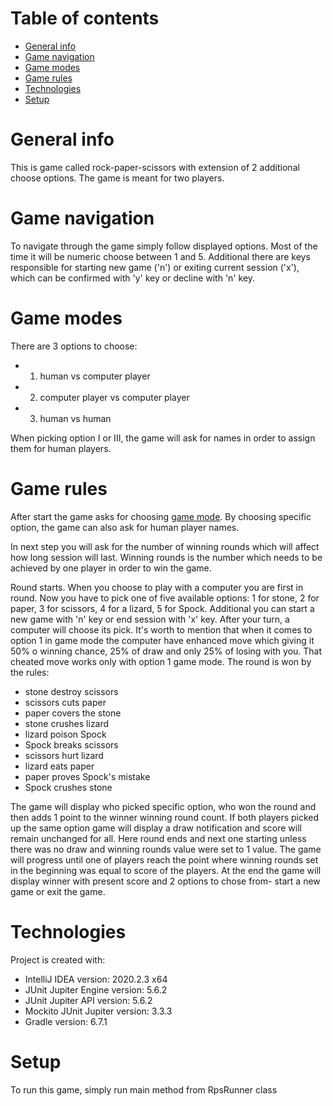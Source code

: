 # Table of contents
* [General info](#general-info)
* [Game navigation](#game-navigation)
* [Game modes](#game-modes)
* [Game rules](#game-rules)
* [Technologies](#technologies)
* [Setup](#setup)

# General info
This is game called rock-paper-scissors with extension of 2 additional choose options. The game is meant for two players.

# Game navigation
To navigate through the game simply follow displayed options.
Most of the time it will be numeric choose between 1 and 5.
Additional there are keys responsible for starting new game ('n') or exiting current session ('x'), 
which can be confirmed with 'y' key or decline with 'n' key.

# Game modes
There are 3 options to choose:  
* 1. human vs computer player
* 2. computer player vs computer player
* 3. human vs human

When picking option I or III, the game will ask for names in order to assign them for human players.


# Game rules
After start the game asks for choosing [game mode](#game-modes). By choosing specific option, the game can also ask for human 
player names. 

In next step you will ask for the number of winning rounds which will affect how long session will last. Winning rounds is the number which needs to be achieved by one player in order to win the game.

Round starts. When you choose to play with a computer you are first in round. Now you have to pick one of five available options: 1 for stone, 2 for paper, 3 for scissors, 4 for a lizard, 5 for Spock. 
Additional you can start a new game with 'n' key or end session with 'x' key. After your turn, a computer will choose its pick. It's worth to mention that 
when it comes to option 1 in game mode the computer have enhanced move which giving it 50% o winning chance, 25% of draw and only 25% of losing with you. That cheated move works only with option 1 game mode.
The round is won by the rules:
* stone destroy scissors
* scissors cuts paper
* paper covers the stone
* stone crushes lizard 
* lizard poison Spock
* Spock breaks scissors
* scissors hurt lizard
* lizard eats paper
* paper proves Spock's mistake
* Spock crushes stone

The game will display who picked specific option, who won the round and then adds 1 point to the winner winning round count. 
If both players picked up the same option game will display a draw notification and score will remain unchanged for all.
Here round ends and next one starting unless there was no draw and winning rounds value were set to 1 value.
The game will progress until one of players reach the point where winning rounds set in the beginning was equal to score of the players.
At the end the game will display winner with present score and 2 options to chose from- start a new game or exit the game.



# Technologies
Project is created with:
* IntelliJ IDEA version: 2020.2.3 x64
* JUnit Jupiter Engine version: 5.6.2
* JUnit Jupiter API version: 5.6.2
* Mockito JUnit Jupiter version: 3.3.3
* Gradle version: 6.7.1

# Setup
To run this game, simply run main method from RpsRunner class

